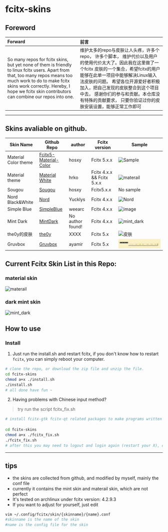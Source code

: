 # fcitx-skins

## Foreword

| Forward | 前言 |
|:-----|:----|
| So many repos for fcitx skins, but yet none of them is friendly to linux fcitx users. Apart from that, too many repos means too much work to do to make fcitx skins work correctly. Hereby, I hope we fcitx skin contributors can combine our repos into one.| 维护太多的repo与皮肤让人头疼，许多个repo， 许多个脚本， 维护代价以及用户的使用代价太大了。因此我在这里做了一个fcitx 皮肤的一个集合，希望fcitx的用户能够在此单一项目中能够解决Linux输入法皮肤的问题。 希望各位开源爱好者积极加入，把自己发现的皮肤整合到这个项目中去， 感谢你们的参与和贡献。本仓库没有特殊的贡献要求， 只要你验证过你的皮肤安装设置，能够正常工作即可|



---

## Skins avaliable on github.

|Skin Name|Github Repo|author| Fcitx version| Sample|
|-|-|-|-|-|
| Material Color theme| [Fcitx5-Material-Color](https://github.com/hosxy/Fcitx5-Material-Color)|hosxy|Fcitx 5.x.x|![Sample](https://github.com/hosxy/Fcitx5-Material-Color/raw/master/screenshot/blue.png)|
| Material theme| [Material White](https://github.com/hrko/fcitx-skin-material)|hrko|Fcitx 4.x.x && Fcitx 5.x.x|![materail](imgs/material.png)|
| Sougou| [Sougou](https://github.com/hosxy/fcitx-skin)|hosxy| Fcitx5.x.x|No sample|
|Nord Black&White|[Nord](https://github.com/Yucklys/fcitx-nord-skin) | Yucklys| Fcitx 4.x.x|![Nord](https://camo.githubusercontent.com/f9a5d525b48af13339736661a8987c1f3f6cbf0d7c1161e0d2bf011516438207/68747470733a2f2f692e6c6f6c692e6e65742f323032302f30332f31372f50794b4d7749536d35413670526f552e706e67)|
|Simple Blue|[SimpleBlue](https://github.com/weearc/fcitx5-skin-simple-blue)|weearc|Fcitx 4.x.x|![image](https://user-images.githubusercontent.com/7270177/113253503-e87cc300-92f7-11eb-86ca-13db5ee20492.png)|
|Mint Dark|[MintDark](https://github.com/winjeg)|No author found!|Fcitx 4.x.x|![mint_dark](imgs/mint_dark.png)|
|the0y的皮肤|[the0y](https://github.com/thep0y/fcitx5-themes)|XXXX| Fcitx 5.x|![皮肤](https://github.com/thep0y/fcitx5-themes/raw/main/images/1606805676.png)|
|Gruvbox|[Gruvbox](https://github.com/ayamir/fcitx5-gruvbox)|ayamir|Fcitx 5.x|![皮肤](https://github.com/ayamir/fcitx5-gruvbox/blob/master/shot/light.png)|
## Current Fcitx Skin List in this Repo:

###  material skin
![materail](imgs/material.png)

### dark mint skin
![mint_dark](imgs/mint_dark.png)

## How to use

### **Install**
1. Just run the install.sh and restart fcitx, if you don't know how to restart `fcitx`, you can simply reboot your computer.
```bash
# clone the repo, or download the zip file and unzip the file.
cd fcitx-skins
chmod a+x ./install.sh
./install.sh
# all done have fun ~
```
2. Having problems with Chinese input method?  

> try run the script fcitx_fix.sh

```bash
# install fcitx-gtk fcitx-qt related packages to make programs written in gtk or qt work

cd fcitx-skins
chmod a+x ./fcitx_fix.sh
./fcitx_fix.sh
# after this you may need to logout and login again (restart your X), or just reboot your computer
```

---

## tips
* the skins are collected from github, and modified by myself, mainly the conf file
* currently it contains the mint skin and materail skin, which are not perfect
* It's tested on archlinux under fcitx version: 4.2.9.3
* If you want to adjust for yourself, just edit

```bash
vim ~/.config/fcitx/skin/{skinname}/{name}.conf
#skinname is the name of the skin
#name is the config file for the skin
```
